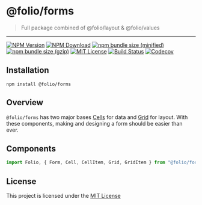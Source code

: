 # @folio/forms

> Full package combined of @folio/layout & @folio/values

<hr />

[![NPM Version](https://img.shields.io/npm/v/@folio/forms.svg)](https://www.npmjs.com/package/@folio/forms)
[![NPM Download](https://img.shields.io/npm/dt/@folio/forms.svg)](https://www.npmjs.com/package/@folio/forms)
[![npm bundle size (minified)](https://img.shields.io/bundlephobia/min/react.svg)](https://www.npmjs.com/package/@folio/forms)
[![npm bundle size (gzip)](https://img.shields.io/bundlephobia/minzip/react.svg)](https://www.npmjs.com/package/@folio/forms)
[![MIT License](https://img.shields.io/github/license/mashape/apistatus.svg)](https://github.com/jalal246/folio/blob/master/LICENSE)
[![Build Status](https://travis-ci.org/jalal246/folio.svg?branch=master)](https://travis-ci.org/jalal246/folio)
[![Codecov](https://img.shields.io/codecov/c/github/jalal246/folio.svg)](https://codecov.io/gh/jalal246/folio)

## Installation

```
npm install @folio/forms
```

## Overview

`@folio/forms` has two major bases [Cells](https://github.com/jalal246/folio/tree/master/packages/folio-values) for data and [Grid](https://github.com/jalal246/folio/tree/master/packages/folio-layout) for layout. With these components, making and designing a form should be easier than ever.

## Components

```js
import Folio, { Form, Cell, CellItem, Grid, GridItem } from "@folio/forms";
```

## License

This project is licensed under the [MIT License](https://github.com/jalal246/folio/blob/master/LICENSE)
